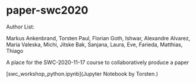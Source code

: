 # paper-swc2020

Author List:

Markus Ankenbrand, Torsten Paul, Florian Goth, Ishwar, Alexandre Alvarez, Maria Valeska, Michi, Jitske Bak, Sanjana, Laura, Eve, Farieda, Matthias, Thiago

A place for the SWC-2020-11-17 course to collaboratively produce a paper

[swc_workshop_python.ipynb](Jupyter Notebook by Torsten.)

